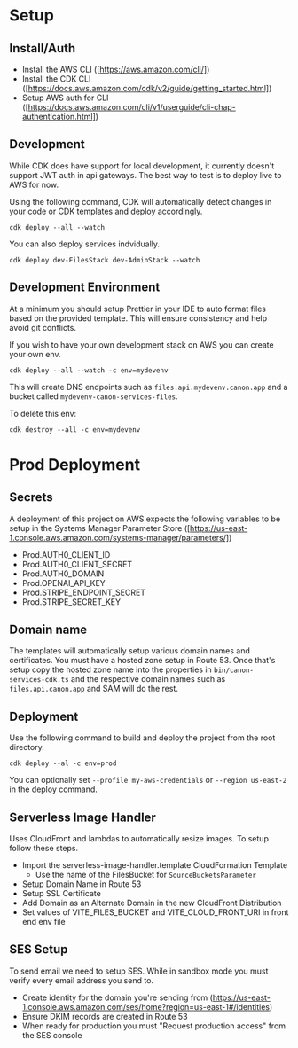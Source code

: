 # Setup

## Install/Auth

- Install the AWS CLI ([https://aws.amazon.com/cli/])
- Install the CDK CLI ([https://docs.aws.amazon.com/cdk/v2/guide/getting_started.html])
- Setup AWS auth for CLI ([https://docs.aws.amazon.com/cli/v1/userguide/cli-chap-authentication.html])

## Development

While CDK does have support for local development, it currently doesn't support JWT auth in api gateways. The best way to test is to deploy live to AWS for now.

Using the following command, CDK will automatically detect changes in your code or CDK templates and deploy accordingly.

`cdk deploy --all --watch`

You can also deploy services indvidually.

`cdk deploy dev-FilesStack dev-AdminStack --watch`

## Development Environment

At a minimum you should setup Prettier in your IDE to auto format files based on the provided template. This will ensure consistency and help avoid git conflicts.

If you wish to have your own development stack on AWS you can create your own env.

`cdk deploy --all --watch -c env=mydevenv`

This will create DNS endpoints such as `files.api.mydevenv.canon.app` and a bucket called `mydevenv-canon-services-files`.

To delete this env:

`cdk destroy --all -c env=mydevenv`

# Prod Deployment

## Secrets

A deployment of this project on AWS expects the following variables to be setup in the Systems Manager Parameter Store ([https://us-east-1.console.aws.amazon.com/systems-manager/parameters/])

- Prod.AUTH0_CLIENT_ID
- Prod.AUTH0_CLIENT_SECRET
- Prod.AUTH0_DOMAIN
- Prod.OPENAI_API_KEY
- Prod.STRIPE_ENDPOINT_SECRET
- Prod.STRIPE_SECRET_KEY

## Domain name

The templates will automatically setup various domain names and certificates. You must have a hosted zone setup in Route 53. Once that's setup copy the hosted zone name into the properties in `bin/canon-services-cdk.ts` and the respective domain names such as `files.api.canon.app` and SAM will do the rest.

## Deployment

Use the following command to build and deploy the project from the root directory.

`cdk deploy --al -c env=prod`

You can optionally set `--profile my-aws-credentials` or `--region us-east-2` in the deploy command.

## Serverless Image Handler

Uses CloudFront and lambdas to automatically resize images. To setup follow these steps.

- Import the serverless-image-handler.template CloudFormation Template
  - Use the name of the FilesBucket for `SourceBucketsParameter`
- Setup Domain Name in Route 53
- Setup SSL Certificate
- Add Domain as an Alternate Domain in the new CloudFront Distribution
- Set values of VITE_FILES_BUCKET and VITE_CLOUD_FRONT_URI in front end env file

## SES Setup

To send email we need to setup SES. While in sandbox mode you must verify every email address you send to.

- Create identity for the domain you're sending from (https://us-east-1.console.aws.amazon.com/ses/home?region=us-east-1#/identities)
- Ensure DKIM records are created in Route 53
- When ready for production you must "Request production access" from the SES console
